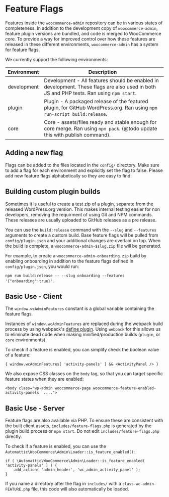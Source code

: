 # Feature Flags

Features inside the `woocommerce-admin` repository can be in various states of completeness. In addition to the development copy of `woocommerce-admin`, feature plugin versions are bundled, and code is merged to WooCommerce core. To provide a way for improved control over how these features are released in these different environments, `woocommerce-admin` has a system for feature flags.

We currently support the following environments:

| Environment | Description                                                                                                                                                            |
|-------------|------------------------------------------------------------------------------------------------------------------------------------------------------------------------|
| development | Development - All features should be enabled in development. These flags are also used in both JS and PHP tests. Ran using `npm start`.                                |
| plugin      | Plugin - A packaged release of the featured plugin, for GitHub WordPress.org. Ran using `npm run-script build:release`. |                                    |
| core        | Core - assets/files ready and stable enough for core merge. Ran using `npm pack`. (@todo update this with publish command).


## Adding a new flag

Flags can be added to the files located in the `config/` directory. Make sure to add a flag for each environment and explicitly set the flag to false.
Please add new feature flags alphabetically so they are easy to find.

## Building custom plugin builds

Sometimes it is useful to create a test zip of a plugin, separate from the released WordPress.org version. This makes internal testing easier for non developers, removing the requirment of using Git and NPM commands. These releases are usually uploaded to GitHub releases as a pre release.

You can use the `build:release` command with the `--slug` and `--features` arguments to create a custom build. Base feature flags will be pulled from `config/plugin.json` and your additional changes are overlaid on top. When the build is complete, a `woocommerce-admin-$slug.zip` file will be generated.

For example, to create a `woocommerce-admin-onboarding.zip` build by enabling onboarding in addition to the feature flags defined in `config/plugin.json`, you would run:

`npm run build:release -- --slug onboarding --features '{"onboarding":true}'`.

## Basic Use - Client

The `window.wcAdminFeatures` constant is a global variable containing the feature flags.

Instances of `window.wcAdminFeatures` are replaced during the webpack build process by using webpack's [define plugin](https://webpack.js.org/plugins/define-plugin/). Using `webpack` for this allows us to eliminate dead code when making minified/production builds (`plugin`, or `core` environments).

To check if a feature is enabled, you can simplify check the boolean value of a feature:

```
{ window.wcAdminFeatures[ 'activity-panels' ] && <ActivityPanel /> }
```

We also expose CSS classes on the `body` tag, so that you can target specific feature states when they are enabled:

```
<body class="wp-admin woocommerce-page woocommerce-feature-enabled-activity-panels  ....">
```

## Basic Use - Server

Feature flags are also available via PHP. To ensure these are consistent with the built client assets, `includes/feature-flags.php` is generated by the plugin build process or `npm start`. Do not edit `includes/feature-flags.php` directly.

To check if a feature is enabled, you can use the `Automattic\WooCommerce\Admin\Loader::is_feature_enabled()`:

```
if ( \Automattic\WooCommerce\Admin\Loader::is_feature_enabled( 'activity-panels' ) ) {
	add_action( 'admin_header', 'wc_admin_activity_panel' );
}
```

If you name a directory after the flag in `includes/` with a `class-wc-admin-FEATURE.php` file, this code will also automatically be loaded.
